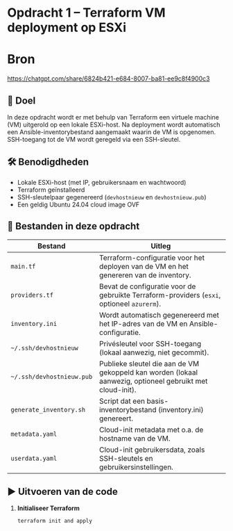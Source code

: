 # Opdracht 1 – Terraform VM deployment op ESXi

# Bron
https://chatgpt.com/share/6824b421-e684-8007-ba81-ee9c8f4900c3

## 📌 Doel
In deze opdracht wordt er met behulp van Terraform een virtuele machine (VM) uitgerold op een lokale ESXi-host. Na deployment wordt automatisch een Ansible-inventorybestand aangemaakt waarin de VM is opgenomen. SSH-toegang tot de VM wordt geregeld via een SSH-sleutel.

## 🛠️ Benodigdheden
- Lokale ESXi-host (met IP, gebruikersnaam en wachtwoord)
- Terraform geïnstalleerd
- SSH-sleutelpaar gegenereerd (`devhostnieuw` en `devhostnieuw.pub`)
- Een geldig Ubuntu 24.04 cloud image OVF

## 📂 Bestanden in deze opdracht
| Bestand         | Uitleg |
|------------------|--------|
| `main.tf`        | Terraform-configuratie voor het deployen van de VM en het genereren van de inventory. |
| `providers.tf`   | Bevat de configuratie voor de gebruikte Terraform-providers (`esxi`, optioneel `azurerm`). |
| `inventory.ini`  | Wordt automatisch gegenereerd met het IP-adres van de VM en Ansible-configuratie. |
| `~/.ssh/devhostnieuw` | Privésleutel voor SSH-toegang (lokaal aanwezig, niet gecommit). |
| `~/.ssh/devhostnieuw.pub` | Publieke sleutel die aan de VM gekoppeld kan worden (lokaal aanwezig, optioneel gebruikt met cloud-init). |
| `generate_inventory.sh` | Script dat een basis-inventorybestand (inventory.ini) genereert.
| `metadata.yaml	` | Cloud-init metadata met o.a. de hostname van de VM.
| `userdata.yaml	` | Cloud-init gebruikersdata, zoals SSH-sleutels en gebruikersinstellingen.


## ▶️ Uitvoeren van de code

1. **Initialiseer Terraform**  
   ```bash
   terraform init and apply
